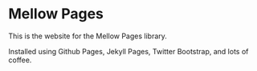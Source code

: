 # Mellow Pages

This is the website for the Mellow Pages library. 

Installed using Github Pages, Jekyll Pages, Twitter Bootstrap, and lots of coffee. 